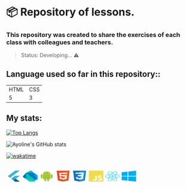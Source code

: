 # 📦 Repository of lessons.

### This repository was created to share the exercises of each class with colleagues and teachers.

> Status: Developing... ⚠️ 
## Language used so far in this repository::

<table>
    <tr>
        <td>HTML</td>
        <td>CSS</td>
    </tr>
        <tr>
        <td>5</td>
        <td>3</td>
    </tr>
</table>

## My stats:

[![Top Langs](https://github-readme-stats.vercel.app/api/top-langs/?username=ayoline&layout=compact)](https://github.com/ayoline/ayoline.github.io)
<!--
[![wakatime stats](https://github-readme-stats.vercel.app/api/wakatime?username=ayoline&layout=compact)](https://wakatime.com/@b5a60b2c-4302-4698-a232-2e6cf19ddd4e)
-->

![Ayoline's GitHub stats](https://github-readme-stats.vercel.app/api?username=ayoline&hide=issues&show_icons=true)

[![wakatime](https://wakatime.com/badge/user/b5a60b2c-4302-4698-a232-2e6cf19ddd4e.svg)](https://wakatime.com/@b5a60b2c-4302-4698-a232-2e6cf19ddd4e)

<div style="display: inline_block"><br/>
    <img align="center" alt="flutter" height="30" width="40" src="https://raw.githubusercontent.com/devicons/devicon/master/icons/flutter/flutter-original.svg" />
    <img align="center" alt="dart" height="30" width="40" src="https://raw.githubusercontent.com/devicons/devicon/master/icons/dart/dart-original.svg" />
    <img align="center" alt="android" height="30" width="40" src="https://raw.githubusercontent.com/devicons/devicon/master/icons/android/android-original.svg" />
    <img align="center" alt="HTML" height="30" width="40" src="https://raw.githubusercontent.com/devicons/devicon/master/icons/html5/html5-original.svg" />
    <img align="center" alt="CSS" height="30" width="40" src="https://raw.githubusercontent.com/devicons/devicon/master/icons/css3/css3-original.svg" />
    <img align="center" alt="Js" height="30" width="40" src="https://raw.githubusercontent.com/devicons/devicon/master/icons/javascript/javascript-plain.svg"/>
    <img align="center" alt="React" height="30" width="40" src="https://raw.githubusercontent.com/devicons/devicon/master/icons/react/react-original.svg" />
    <img align="center" alt="Windows" height="30" width="40" src="https://raw.githubusercontent.com/devicons/devicon/master/icons/windows8/windows8-original.svg" />
</div>
